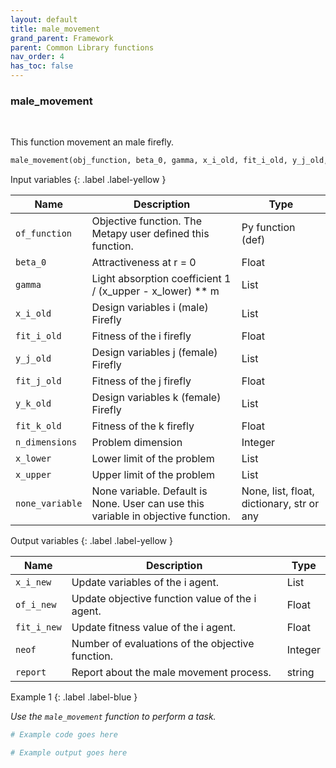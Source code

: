 ```yaml
---
layout: default
title: male_movement
grand_parent: Framework
parent: Common Library functions
nav_order: 4
has_toc: false
---
```


<h3>male_movement</h3>

<br>

<p align = "justify">
    This function movement an male firefly.
</p>

```python
male_movement(obj_function, beta_0, gamma, x_i_old, fit_i_old, y_j_old, fit_j_old, y_k_old, fit_k_old, n_dimensions, x_lower, x_upper, none_variable=None)
```

Input variables
{: .label .label-yellow }

<table style = "width:100%">
    <thead>
      <tr>
        <th>Name</th>
        <th>Description</th>
        <th>Type</th>
      </tr>
    </thead>
    <tr>
        <td><code>of_function</code></td>
        <td>Objective function. The Metapy user defined this function.</td>
        <td>Py function (def)</td>
    </tr>
    <tr>
        <td><code>beta_0</code></td>
        <td>Attractiveness at r = 0</td>
        <td>Float</td>
    </tr>
    <tr>
        <td><code>gamma</code></td>
        <td>Light absorption coefficient  1 / (x_upper - x_lower) ** m</td>
        <td>List</td>
    </tr>
    <tr>
        <td><code>x_i_old</code></td>
        <td>Design variables i (male) Firefly</td>
        <td>List</td>
    </tr>
    <tr>
        <td><code>fit_i_old</code></td>
        <td>Fitness of the i firefly</td>
        <td>Float</td>
    </tr>
    <tr>
        <td><code>y_j_old</code></td>
        <td>Design variables j (female) Firefly</td>
        <td>List</td>
    </tr>
    <tr>
        <td><code>fit_j_old</code></td>
        <td>Fitness of the j firefly</td>
        <td>Float</td>
    </tr>
    <tr>
        <td><code>y_k_old</code></td>
        <td>Design variables k (female) Firefly</td>
        <td>List</td>
    </tr>
    <tr>
        <td><code>fit_k_old</code></td>
        <td>Fitness of the k firefly</td>
        <td>Float</td>
    </tr>
    <tr>
        <td><code>n_dimensions</code></td>
        <td>Problem dimension</td>
        <td>Integer</td>
    </tr>
    <tr>
        <td><code>x_lower</code></td>
        <td>Lower limit of the problem</td>
        <td>List</td>
    </tr>
    <tr>
        <td><code>x_upper</code></td>
        <td>Upper limit of the problem</td>
        <td>List</td>
    </tr>
    <tr>
        <td><code>none_variable</code></td>
        <td>None variable. Default is None. User can use this variable in objective function.</td>
        <td>None, list, float, dictionary, str or any</td>
    </tr>
</table>

Output variables
{: .label .label-yellow }

<table style = "width:100%">
    <thead>
      <tr>
        <th>Name</th>
        <th>Description</th>
        <th>Type</th>
      </tr>
    </thead>
    <tr>
        <td><code>x_i_new</code></td>
        <td>Update variables of the i agent.</td>
        <td>List</td>
    </tr>
    <tr>
        <td><code>of_i_new</code></td>
        <td>Update objective function value of the i agent.</td>
        <td>Float</td>
    </tr>
    <tr>
        <td><code>fit_i_new</code></td>
        <td>Update fitness value of the i agent.</td>
        <td>Float</td>
    </tr>
    <tr>
        <td><code>neof</code></td>
        <td>Number of evaluations of the objective function.</td>
        <td>Integer</td>
    </tr>
    <tr>
        <td><code>report</code></td>
        <td>Report about the male movement process.</td>
        <td>string</td>
    </tr>
</table>

Example 1
{: .label .label-blue }

<p align = "justify">
    <i>
        Use the <code>male_movement</code> function to perform a task.
    </i>
</p>

```python
# Example code goes here
```

```bash
# Example output goes here
```

